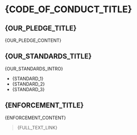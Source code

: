 # {CODE_OF_CONDUCT_TITLE}

## {OUR_PLEDGE_TITLE}
{OUR_PLEDGE_CONTENT}

## {OUR_STANDARDS_TITLE}
{OUR_STANDARDS_INTRO}
- {STANDARD_1}
- {STANDARD_2}
- {STANDARD_3}

## {ENFORCEMENT_TITLE}
{ENFORCEMENT_CONTENT}

> {FULL_TEXT_LINK} 